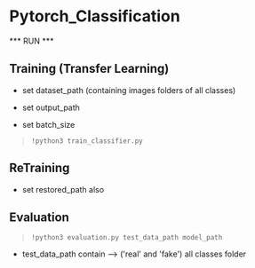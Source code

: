 # Pytorch_Classification

*** RUN ***

## Training (Transfer Learning)

* set dataset_path (containing images folders of all classes)

* set output_path

* set batch_size

> `!python3 train_classifier.py`

## ReTraining

* set restored_path also

## Evaluation 

> `!python3 evaluation.py test_data_path model_path`

* test_data_path contain --> ('real' and 'fake') all classes folder



